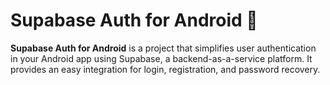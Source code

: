 # Supabase Auth for Android 🚀

**Supabase Auth for Android** is a project that simplifies user authentication in your Android app using Supabase, a backend-as-a-service platform. It provides an easy integration for login, registration, and password recovery.
